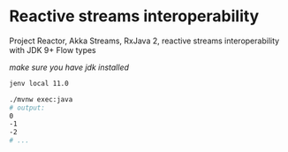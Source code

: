 # Reactive streams interoperability
Project Reactor, Akka Streams, RxJava 2, reactive streams interoperability with JDK 9+ Flow types

_make sure you have jdk installed_

```bash
jenv local 11.0
```

```bash
./mvnw exec:java
# output:
0
-1
-2
# ...
```
